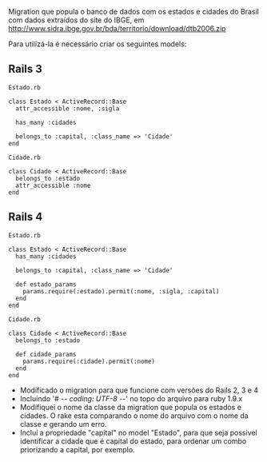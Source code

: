 Migration que popula o banco de dados com os estados e cidades do Brasil com dados extraídos do site do IBGE, em http://www.sidra.ibge.gov.br/bda/territorio/download/dtb2006.zip

Para utilizá-la é necessário criar os seguintes models:

## Rails 3 ##

`Estado.rb`
```
class Estado < ActiveRecord::Base
  attr_accessible :nome, :sigla

  has_many :cidades

  belongs_to :capital, :class_name => 'Cidade'
end
```

`Cidade.rb`
```
class Cidade < ActiveRecord::Base
  belongs_to :estado
  attr_accessible :nome
end
```

## Rails 4 ##

`Estado.rb`
```
class Estado < ActiveRecord::Base
  has_many :cidades

  belongs_to :capital, :class_name => 'Cidade'

  def estado_params
    params.require(:estado).permit(:nome, :sigla, :capital)
  end
end
```
`Cidade.rb`
```
class Cidade < ActiveRecord::Base
  belongs_to :estado

  def cidade_params
    params.require(:cidade).permit(:nome)
  end
end
```

- Modificado o migration para que funcione com versões do Rails 2, 3 e 4
- Incluindo '# -*- coding: UTF-8 -*-' no topo do arquivo para ruby 1.9.x
- Modifiquei o nome da classe da migration que popula os estados e cidades. O rake esta comparando o nome do arquivo com o nome da classe e gerando um erro.
- Incluí a propriedade "capital" no model "Estado", para que seja possivel identificar a cidade que é capital do estado, para ordenar um combo priorizando a capital, por exemplo.